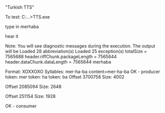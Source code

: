 "Turkish TTS" 

To test:
C:...\>TTS.exe

type in
	merhaba

hear it

Note: You will see diagnostic messages during the execution. The output will be 
Loaded 28 abbreviation(s)
Loaded 25 exception(s)
totalSize = 7565688
header.riffChunk.packageLength = 7565644
header.dataChunk.dataLength = 7565644
merhaba

Format: XOXXOXO
Syllables: mer-ha-ba
content=mer-ha-ba
OK - producer
token: mer
token: ha
token: ba
Offset  3700758    Size:   4002

Offset  2085094    Size:   2648

Offset  251154    Size:   1928

OK - consumer